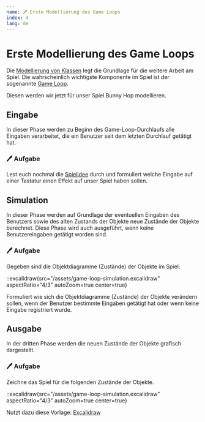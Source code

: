 ```yaml
---
name: 🖊 Erste Modellierung des Game Loops
index: 4
lang: de
---
```


# Erste Modellierung des Game Loops

Die [Modellierung von Klassen](/erste-modellierungen/erste-modellierung-von-klassen) legt die Grundlage für die weitere Arbeit am Spiel. Die wahrscheinlich wichtigste Komponente im Spiel ist der sogenannte [Game Loop](/erste-modellierungen/der-game-loop).

Diesen werden wir jetzt für unser Spiel Bunny Hop modellieren.

## Eingabe

In dieser Phase werden zu Beginn des Game-Loop-Durchlaufs alle Eingaben verarbeitet, die ein Benutzer seit dem letzten Durchlauf getätigt hat.

### 🖊 Aufgabe

Lest euch nochmal die [Spielidee](/die-spielidee) durch und formuliert welche Eingabe auf einer Tastatur einen Effekt auf unser Spiel haben sollen.

## Simulation

In dieser Phase werden auf Grundlage der eventuellen Eingaben des Benutzers sowie des alten Zustands der Objekte neue Zustände der Objekte berechnet. Diese Phase wird auch ausgeführt, wenn keine Benutzereingaben getätigt worden sind.

### 🖊 Aufgabe

Gegeben sind die Objektdiagramme (Zustände) der Objekte im Spiel:

::excalidraw{src="/assets/game-loop-simulation.excalidraw" aspectRatio="4/3" autoZoom=true center=true}

Formuliert wie sich die Objektdiagramme (Zustände) der Objekte verändern sollen, wenn der Benutzer bestimmte Eingaben getätigt hat oder wenn keine Eingabe registriert wurde.

## Ausgabe

In der dritten Phase werden die neuen Zustände der Objekte grafisch dargestellt.

### 🖊 Aufgabe

Zeichne das Spiel für die folgenden Zustände der Objekte.

::excalidraw{src="/assets/game-loop-simulation.excalidraw" aspectRatio="4/3" autoZoom=true center=true}

Nutzt dazu diese Vorlage: [Excalidraw](https://excalidraw.com/#json=zfDczD_y173juwVFxjf7i,lpv40HUWlo-JnN54BvdteQ)
